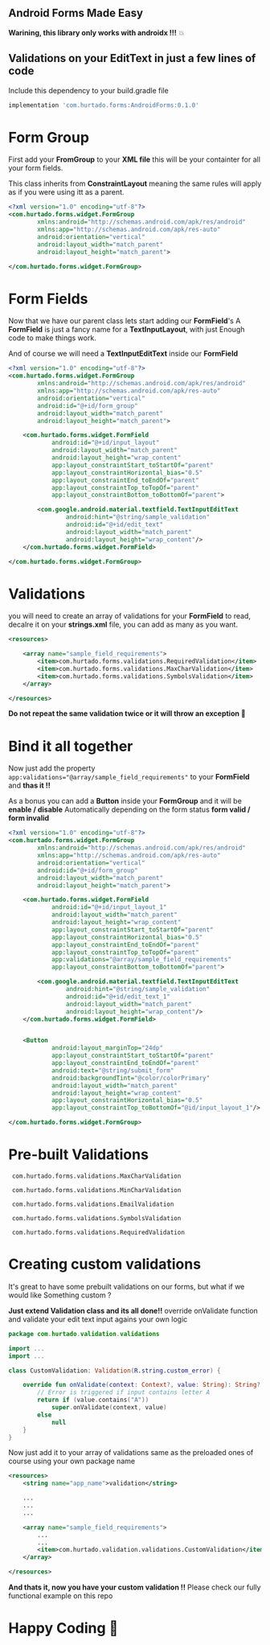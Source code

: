 ## Android Forms Made Easy
**Warining, this library only works with androidx !!!** :boom:





## Validations on your EditText in just a few lines of code

Include this dependency to your build.gradle file

```` groovy
implementation 'com.hurtado.forms:AndroidForms:0.1.0'
````

# Form Group 

First add your **FromGroup** to your **XML file** this will be your containter
for all your form fields.

This class inherits from **ConstraintLayout** meaning the same rules will apply 
as if you were using itt as a parent.

```` xml
<?xml version="1.0" encoding="utf-8"?>
<com.hurtado.forms.widget.FormGroup
        xmlns:android="http://schemas.android.com/apk/res/android"
        xmlns:app="http://schemas.android.com/apk/res-auto"
        android:orientation="vertical"
        android:layout_width="match_parent"
        android:layout_height="match_parent">

</com.hurtado.forms.widget.FormGroup>
````

# Form Fields 

Now that we have our parent class lets start adding our **FormField**'s
A **FormField** is just a fancy name for a **TextInputLayout**, with just
Enough code to make things work.

And of course we will need a **TextInputEditText** inside our **FormField**

```` xml
<?xml version="1.0" encoding="utf-8"?>
<com.hurtado.forms.widget.FormGroup
        xmlns:android="http://schemas.android.com/apk/res/android"
        xmlns:app="http://schemas.android.com/apk/res-auto"
        android:orientation="vertical"
        android:id="@+id/form_group"
        android:layout_width="match_parent"
        android:layout_height="match_parent">

    <com.hurtado.forms.widget.FormField
            android:id="@+id/input_layout"
            android:layout_width="match_parent"
            android:layout_height="wrap_content"
            app:layout_constraintStart_toStartOf="parent"
            app:layout_constraintHorizontal_bias="0.5"
            app:layout_constraintEnd_toEndOf="parent"
            app:layout_constraintTop_toTopOf="parent"
            app:layout_constraintBottom_toBottomOf="parent">

        <com.google.android.material.textfield.TextInputEditText
                android:hint="@string/sample_validation"
                android:id="@+id/edit_text"
                android:layout_width="match_parent"
                android:layout_height="wrap_content"/>
    </com.hurtado.forms.widget.FormField>

</com.hurtado.forms.widget.FormGroup>
````
# Validations 

you will need to create an array of validations for your **FormField** to read,
decalre it on your **strings.xml** file, you can add as many as you want.

```` xml
<resources>

    <array name="sample_field_requirements">
        <item>com.hurtado.forms.validations.RequiredValidation</item>
        <item>com.hurtado.forms.validations.MaxCharValidation</item>
        <item>com.hurtado.forms.validations.SymbolsValidation</item>
    </array>

</resources>

````

**Do not repeat the same validation twice or it will throw an exception :bug:**

# Bind it all together
Now just add the property ```` app:validations="@array/sample_field_requirements" ```` 
to your **FormField** and **thas it !!**

As a bonus you can add a **Button** inside your **FormGroup** and it will be **enable / disable**
Automatically depending on the form status **form valid / form invalid**

```` xml
<?xml version="1.0" encoding="utf-8"?>
<com.hurtado.forms.widget.FormGroup
        xmlns:android="http://schemas.android.com/apk/res/android"
        xmlns:app="http://schemas.android.com/apk/res-auto"
        android:orientation="vertical"
        android:id="@+id/form_group"
        android:layout_width="match_parent"
        android:layout_height="match_parent">

    <com.hurtado.forms.widget.FormField
            android:id="@+id/input_layout_1"
            android:layout_width="match_parent"
            android:layout_height="wrap_content"
            app:layout_constraintStart_toStartOf="parent"
            app:layout_constraintHorizontal_bias="0.5"
            app:layout_constraintEnd_toEndOf="parent"
            app:layout_constraintTop_toTopOf="parent"
            app:validations="@array/sample_field_requirements"
            app:layout_constraintBottom_toBottomOf="parent">

        <com.google.android.material.textfield.TextInputEditText
                android:hint="@string/sample_validation"
                android:id="@+id/edit_text_1"
                android:layout_width="match_parent"
                android:layout_height="wrap_content"/>
    </com.hurtado.forms.widget.FormField>


    <Button
            android:layout_marginTop="24dp"
            app:layout_constraintStart_toStartOf="parent"
            app:layout_constraintEnd_toEndOf="parent"
            android:text="@string/submit_form"
            android:backgroundTint="@color/colorPrimary"
            android:layout_width="match_parent"
            android:layout_height="wrap_content"
            app:layout_constraintHorizontal_bias="0.5"
            app:layout_constraintTop_toBottomOf="@id/input_layout_1"/>

</com.hurtado.forms.widget.FormGroup>
````

# Pre-built Validations

```` com.hurtado.forms.validations.MaxCharValidation````

```` com.hurtado.forms.validations.MinCharValidation````

```` com.hurtado.forms.validations.EmailValidation````

```` com.hurtado.forms.validations.SymbolsValidation````

```` com.hurtado.forms.validations.RequiredValidation````

# Creating custom validations
It's great to have some prebuilt validations on our forms, but what if we would like
Something custom ?

**Just extend Validation class and its all done!!**
override onValidate function and validate your edit text input agains your own logic

```` kotlin
package com.hurtado.validation.validations

import ...
import ...

class CustomValidation: Validation(R.string.custom_error) {

    override fun onValidate(context: Context?, value: String): String? {
        // Error is triggered if input contains letter A
        return if (value.contains("A"))
            super.onValidate(context, value)
        else
            null
    }
}
````

Now just add it to your array of validations same as the preloaded ones of course using your own package name

```` xml
<resources>
    <string name="app_name">validation</string>

    ...
    ...
    ...

    <array name="sample_field_requirements">
        ...
        ...
        <item>com.hurtado.validation.validations.CustomValidation</item>
    </array>

</resources>
````

**And thats it, now you have your custom validation !!**
Please check our fully functional example on this repo

# Happy Coding  :beers:
